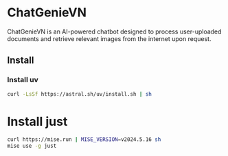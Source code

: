 # ChatGenieVN
ChatGenieVN is an AI-powered chatbot designed to process user-uploaded documents and retrieve relevant images from the internet upon request.


## Install

### Install uv 
```bash
curl -LsSf https://astral.sh/uv/install.sh | sh
```

# Install just

```bash
curl https://mise.run | MISE_VERSION=v2024.5.16 sh
mise use -g just
```